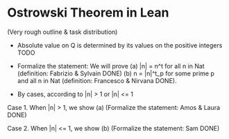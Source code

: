 # Ostrowski Theorem in Lean

(Very rough outline & task distribution)

* Absolute value on Q is determined by its values on the positive integers TODO

* Formalize the statement: We will prove
(a) |n| = n^t for all n in Nat (definition: Fabrizio & Sylvain DONE)
(b) n = |n|^t_p for some prime p and all n in Nat (definition: Francesco & Nirvana DONE).

* By cases, according to |n| > 1 or |n| <= 1

Case 1. When |n| > 1, we show (a) (Formalize the statement: Amos & Laura DONE)

Case 2. When |n| <= 1, we show (b) (Formalize the statement: Sam DONE)

